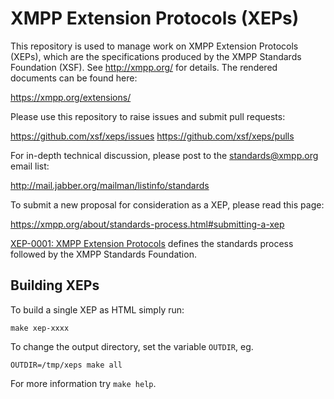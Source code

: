 XMPP Extension Protocols (XEPs)
=========

This repository is used to manage work on XMPP Extension Protocols
(XEPs), which are the specifications produced by the XMPP Standards
Foundation (XSF). See http://xmpp.org/ for details. The rendered
documents can be found here:

https://xmpp.org/extensions/

Please use this repository to raise issues and submit pull requests:

https://github.com/xsf/xeps/issues
https://github.com/xsf/xeps/pulls

For in-depth technical discussion, please post to the standards@xmpp.org
email list:

http://mail.jabber.org/mailman/listinfo/standards

To submit a new proposal for consideration as a XEP, please read this
page:

https://xmpp.org/about/standards-process.html#submitting-a-xep

[XEP-0001: XMPP Extension Protocols](https://xmpp.org/extensions/xep-0001.html)
defines the standards process followed by the XMPP Standards Foundation.

Building XEPs
-------------

To build a single XEP as HTML simply run:

    make xep-xxxx

To change the output directory, set the variable `OUTDIR`, eg.

    OUTDIR=/tmp/xeps make all

For more information try `make help`.
